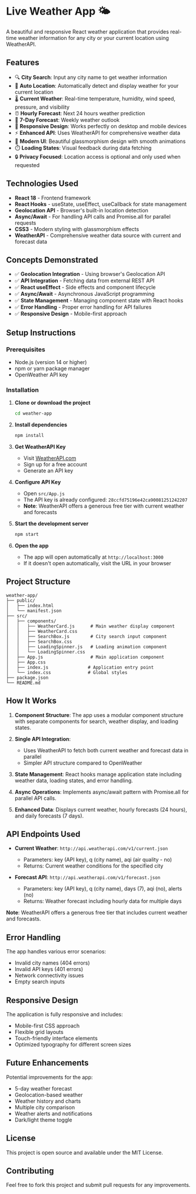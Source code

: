 # Live Weather App 🌤️

A beautiful and responsive React weather application that provides real-time weather information for any city or your current location using WeatherAPI.

## Features

- 🔍 **City Search**: Input any city name to get weather information
- 📍 **Auto Location**: Automatically detect and display weather for your current location
- 🌡️ **Current Weather**: Real-time temperature, humidity, wind speed, pressure, and visibility
- ⏰ **Hourly Forecast**: Next 24 hours weather prediction
- 📅 **7-Day Forecast**: Weekly weather outlook
- 📱 **Responsive Design**: Works perfectly on desktop and mobile devices
- ⚡ **Enhanced API**: Uses WeatherAPI for comprehensive weather data
- 🎨 **Modern UI**: Beautiful glassmorphism design with smooth animations
- ⏱️ **Loading States**: Visual feedback during data fetching
- 🔒 **Privacy Focused**: Location access is optional and only used when requested

## Technologies Used

- **React 18** - Frontend framework
- **React Hooks** - useState, useEffect, useCallback for state management
- **Geolocation API** - Browser's built-in location detection
- **Async/Await** - For handling API calls and Promise.all for parallel requests
- **CSS3** - Modern styling with glassmorphism effects
- **WeatherAPI** - Comprehensive weather data source with current and forecast data

## Concepts Demonstrated

- ✅ **Geolocation Integration** - Using browser's Geolocation API
- ✅ **API Integration** - Fetching data from external REST API
- ✅ **React useEffect** - Side effects and component lifecycle
- ✅ **Async/Await** - Asynchronous JavaScript programming
- ✅ **State Management** - Managing component state with React hooks
- ✅ **Error Handling** - Proper error handling for API failures
- ✅ **Responsive Design** - Mobile-first approach

## Setup Instructions

### Prerequisites

- Node.js (version 14 or higher)
- npm or yarn package manager
- OpenWeather API key

### Installation

1. **Clone or download the project**
   ```bash
   cd weather-app
   ```

2. **Install dependencies**
   ```bash
   npm install
   ```

3. **Get WeatherAPI Key**
   - Visit [WeatherAPI.com](https://www.weatherapi.com/)
   - Sign up for a free account
   - Generate an API key

4. **Configure API Key**
   - Open `src/App.js`
   - The API key is already configured: `28ccfd75196e42ca90081251242207`
   - **Note**: WeatherAPI offers a generous free tier with current weather and forecasts

5. **Start the development server**
   ```bash
   npm start
   ```

6. **Open the app**
   - The app will open automatically at `http://localhost:3000`
   - If it doesn't open automatically, visit the URL in your browser

## Project Structure

```
weather-app/
├── public/
│   ├── index.html
│   └── manifest.json
├── src/
│   ├── components/
│   │   ├── WeatherCard.js      # Main weather display component
│   │   ├── WeatherCard.css
│   │   ├── SearchBox.js        # City search input component
│   │   ├── SearchBox.css
│   │   ├── LoadingSpinner.js   # Loading animation component
│   │   └── LoadingSpinner.css
│   ├── App.js                  # Main application component
│   ├── App.css
│   ├── index.js               # Application entry point
│   └── index.css              # Global styles
├── package.json
└── README.md
```

## How It Works

1. **Component Structure**: The app uses a modular component structure with separate components for search, weather display, and loading states.

2. **Single API Integration**: 
   - Uses WeatherAPI to fetch both current weather and forecast data in parallel
   - Simpler API structure compared to OpenWeather

3. **State Management**: React hooks manage application state including weather data, loading states, and error handling.

4. **Async Operations**: Implements async/await pattern with Promise.all for parallel API calls.

5. **Enhanced Data**: Displays current weather, hourly forecasts (24 hours), and daily forecasts (7 days).

## API Endpoints Used

- **Current Weather**: `http://api.weatherapi.com/v1/current.json`
  - Parameters: key (API key), q (city name), aqi (air quality - no)
  - Returns: Current weather conditions for the specified city

- **Forecast API**: `http://api.weatherapi.com/v1/forecast.json`
  - Parameters: key (API key), q (city name), days (7), aqi (no), alerts (no)
  - Returns: Weather forecast including hourly data for multiple days

**Note**: WeatherAPI offers a generous free tier that includes current weather and forecasts.

## Error Handling

The app handles various error scenarios:
- Invalid city names (404 errors)
- Invalid API keys (401 errors)
- Network connectivity issues
- Empty search inputs

## Responsive Design

The application is fully responsive and includes:
- Mobile-first CSS approach
- Flexible grid layouts
- Touch-friendly interface elements
- Optimized typography for different screen sizes

## Future Enhancements

Potential improvements for the app:
- 5-day weather forecast
- Geolocation-based weather
- Weather history and charts
- Multiple city comparison
- Weather alerts and notifications
- Dark/light theme toggle

## License

This project is open source and available under the MIT License.

## Contributing

Feel free to fork this project and submit pull requests for any improvements.
